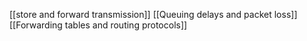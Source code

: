 [[store and forward transmission]]
[[Queuing delays and packet loss]]
[[Forwarding tables and routing protocols]]
